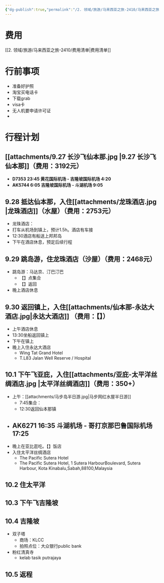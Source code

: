 ```yaml
---
{"dg-publish":true,"permalink":"/2. 领域/旅游/马来西亚之旅-2410/马来西亚之旅/"}
---
```


# 费用
[[2. 领域/旅游/马来西亚之旅-2410/费用清单\|费用清单]]

# 行前事项
- 准备好护照
- 淘宝买电话卡
- 下载grab
- visa卡
- 无人机要申请许可证
- 

# 行程计划

## [[attachments/9.27 长沙飞仙本那.jpg \|9.27 长沙飞仙本那]]（费用：3192元）
- **D7353    23:45 黄花国际机场 - 吉隆坡国际机场 4:20**
- **AK5744   6:05 吉隆坡国际机场 - 斗湖机场 9:05**

## 9.28 抵达仙本那，入住[[attachments/龙珠酒店.jpg \|龙珠酒店]]（水屋）（费用：2753元）
- 龙珠酒店：
- 打车从机场到镇上，预计1.5h。酒店有车接
- 12:30酒店有船送上邦邦岛
- 下午在酒店休息，预定后续行程

## 9.29 跳岛游，住龙珠酒店（沙屋）（费用：2468元）
- 跳岛游：马达京、汀巴汀巴
	- 【】点集合
	- 【】返回
- 晚上酒店休息

## 9.30 返回镇上，入住[[attachments/仙本那-永达大酒店.jpg|永达大酒店]] （费用：【】）
- 上午酒店休息
- 13:30坐船返回镇上
- 下午在镇上
- 晚上入住永达大酒店
	- Wing Tat Grand Hotel
	- T.L83 Jalan Well Reserve / Hospital

## 10.1 下午飞亚庇，入住[[attachments/亚庇-太平洋丝绸酒店.jpg \|太平洋丝绸酒店]]（费用：350+）
- 上午：[[attachments/马步岛半日游.jpg|马步网红水屋半日游]]
	- 7:45集合：
	- 12:30返回仙本那镇
- **AK6271   16:35 斗湖机场 - 哥打京那巴鲁国际机场 17:25**
	- 
- 晚上在亚比逛吃。【】饭店
- 入住太平洋丝绸酒店
	- The Pacific Sutera Hotel
	- The Pacific Sutera Hotel, 1 Sutera HarbourBoulevard, Sutera Harbour, Kota Kinabalu,Sabah,88100,Malaysia

## 10.2 住太平洋


## 10.3 下午飞吉隆坡


## 10.4 吉隆坡
- 双子塔
	- 商场：KLCC
	- 拍照点位：大众银行public bank
- 粉红清真寺
	- kelab tasik putrajaya

## 10.5 返程
